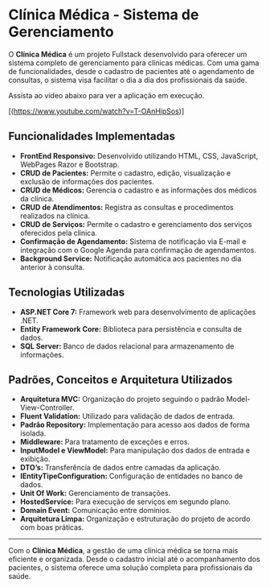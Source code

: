 # Clínica Médica - Sistema de Gerenciamento

O **Clínica Médica** é um projeto Fullstack desenvolvido para oferecer um sistema completo de gerenciamento para clínicas médicas. Com uma gama de funcionalidades, desde o cadastro de pacientes até o agendamento de consultas, o sistema visa facilitar o dia a dia dos profissionais da saúde.

Assista ao vídeo abaixo para ver a aplicação em execução.

[(https://www.youtube.com/watch?v=T-OAnHipSos)]

## Funcionalidades Implementadas

- **FrontEnd Responsivo:** Desenvolvido utilizando HTML, CSS, JavaScript, WebPages Razor e Bootstrap.
- **CRUD de Pacientes:** Permite o cadastro, edição, visualização e exclusão de informações dos pacientes.
- **CRUD de Médicos:** Gerencia o cadastro e as informações dos médicos da clínica.
- **CRUD de Atendimentos:** Registra as consultas e procedimentos realizados na clínica.
- **CRUD de Serviços:** Permite o cadastro e gerenciamento dos serviços oferecidos pela clínica.
- **Confirmação de Agendamento:** Sistema de notificação via E-mail e integração com o Google Agenda para confirmação de agendamentos.
- **Background Service:** Notificação automática aos pacientes no dia anterior à consulta.

## Tecnologias Utilizadas

- **ASP.NET Core 7:** Framework web para desenvolvimento de aplicações .NET.
- **Entity Framework Core:** Biblioteca para persistência e consulta de dados.
- **SQL Server:** Banco de dados relacional para armazenamento de informações.

## Padrões, Conceitos e Arquitetura Utilizados

- **Arquitetura MVC:** Organização do projeto seguindo o padrão Model-View-Controller.
- **Fluent Validation:** Utilizado para validação de dados de entrada.
- **Padrão Repository:** Implementação para acesso aos dados de forma isolada.
- **Middleware:** Para tratamento de exceções e erros.
- **InputModel e ViewModel:** Para manipulação dos dados de entrada e exibição.
- **DTO’s:** Transferência de dados entre camadas da aplicação.
- **IEntityTipeConfiguration:** Configuração de entidades no banco de dados.
- **Unit Of Work:** Gerenciamento de transações.
- **HostedService:** Para execução de serviços em segundo plano.
- **Domain Event:** Comunicação entre domínios.
- **Arquitetura Limpa:** Organização e estruturação do projeto de acordo com boas práticas.



---

Com o **Clínica Médica**, a gestão de uma clínica médica se torna mais eficiente e organizada. Desde o cadastro inicial até o acompanhamento dos pacientes, o sistema oferece uma solução completa para profissionais da saúde.

